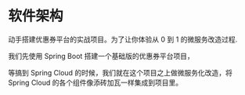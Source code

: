# 软件架构
动手搭建优惠券平台的实战项目。为了让你体验从 0 到 1 的微服务改造过程.

我们先使用 Spring Boot 搭建一个基础版的优惠券平台项目，

等搞到 Spring Cloud 的时候，我们就在这个项目之上做微服务化改造，将 Spring Cloud 的各个组件像添砖加瓦一样集成到项目里。



